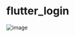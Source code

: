 # flutter_login

![image](https://github.com/Max28944/flutter_Login/assets/115059192/8f220ef2-a6b7-47f8-bd66-6c3c64e3d945)
